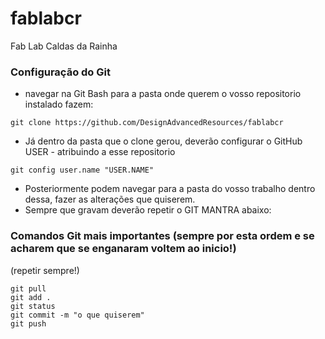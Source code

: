 # fablabcr
Fab Lab Caldas da Rainha



### Configuração do Git

+ navegar na Git Bash para a pasta onde querem o vosso repositorio instalado fazem:

`git clone https://github.com/DesignAdvancedResources/fablabcr`

+ Já dentro da pasta que o clone gerou, deverão configurar o GitHub USER - atribuindo a esse repositorio

`git config user.name "USER.NAME"`

+ Posteriormente podem navegar para a pasta do vosso trabalho dentro dessa, fazer as alterações que quiserem.
+ Sempre que gravam deverão repetir o GIT MANTRA abaixo:

### Comandos Git mais importantes (sempre por esta ordem e se acharem que se enganaram voltem ao inicio!)
(repetir sempre!)

```gitshell
git pull
git add .
git status
git commit -m "o que quiserem"
git push
```
